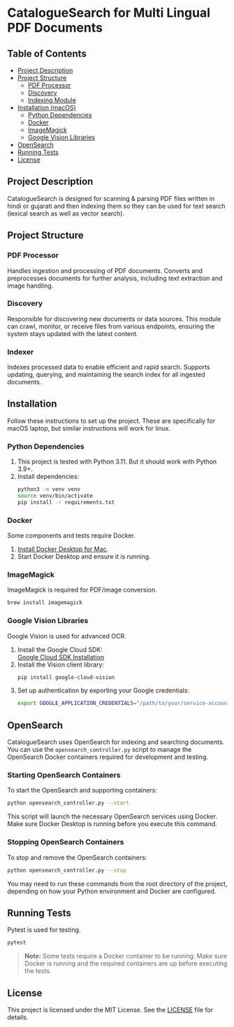 # CatalogueSearch for Multi Lingual PDF Documents

## Table of Contents

- [Project Description](#project-description)
- [Project Structure](#project-structure)
  - [PDF Processor](#pdf-processor)
  - [Discovery](#discovery)
  - [Indexing Module](#indexing-module)
- [Installation (macOS)](#installation-macos)
  - [Python Dependencies](#python-dependencies)
  - [Docker](#docker)
  - [ImageMagick](#imagemagick)
  - [Google Vision Libraries](#google-vision-libraries)
- [OpenSearch](#opensearch)
- [Running Tests](#running-tests)
- [License](#license)

## Project Description

CatalogueSearch is designed for scanning & parsing PDF files written in hindi or gujarati and then indexing them so they can be used for text search (lexical search as well as vector search).

## Project Structure

### PDF Processor

Handles ingestion and processing of PDF documents. Converts and preprocesses documents for further analysis, including text extraction and image handling.

### Discovery

Responsible for discovering new documents or data sources. This module can crawl, monitor, or receive files from various endpoints, ensuring the system stays updated with the latest content.

### Indexer

Indexes processed data to enable efficient and rapid search. Supports updating, querying, and maintaining the search index for all ingested documents.

## Installation

Follow these instructions to set up the project. These are specifically for macOS laptop, but similar instructions will work for linux.

### Python Dependencies

1. This project is tested with Python 3.11. But it should work with Python 3.9+.
2. Install dependencies:
    ```bash
    python3 -m venv venv
    source venv/bin/activate
    pip install -r requirements.txt
    ```

### Docker

Some components and tests require Docker.

1. [Install Docker Desktop for Mac](https://www.docker.com/products/docker-desktop/).
2. Start Docker Desktop and ensure it is running.

### ImageMagick

ImageMagick is required for PDF/image conversion.

```bash
brew install imagemagick
```

### Google Vision Libraries

Google Vision is used for advanced OCR.

1. Install the Google Cloud SDK:  
   [Google Cloud SDK Installation](https://cloud.google.com/sdk/docs/install)
2. Install the Vision client library:
    ```bash
    pip install google-cloud-vision
    ```
3. Set up authentication by exporting your Google credentials:
    ```bash
    export GOOGLE_APPLICATION_CREDENTIALS="/path/to/your/service-account-file.json"
    ```

## OpenSearch

CatalogueSearch uses OpenSearch for indexing and searching documents. You can use the `opensearch_controller.py` script to manage the OpenSearch Docker containers required for development and testing.

### Starting OpenSearch Containers

To start the OpenSearch and supporting containers:

```bash
python opensearch_controller.py --start
```

This script will launch the necessary OpenSearch services using Docker. Make sure Docker Desktop is running before you execute this command.

### Stopping OpenSearch Containers

To stop and remove the OpenSearch containers:

```bash
python opensearch_controller.py --stop
```

You may need to run these commands from the root directory of the project, depending on how your Python environment and Docker are configured.

## Running Tests

Pytest is used for testing.

```bash
pytest
```

> **Note:** Some tests require a Docker container to be running. Make sure Docker is running and the required containers are up before executing the tests.

## License

This project is licensed under the MIT License. See the [LICENSE](LICENSE) file for details.
